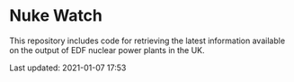 # Nuke Watch

This repository includes code for retrieving the latest information available on the output of EDF nuclear power plants in the UK.

Last updated: 2021-01-07 17:53